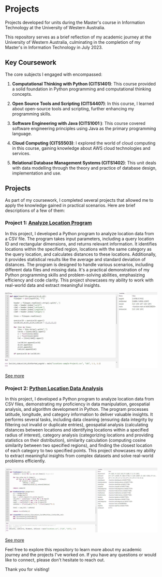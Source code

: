 # Projects

Projects developed for units during the Master's course in Information Technology at the University of Western Australia.

This repository serves as a brief reflection of my academic journey at the University of Western Australia, culminating in the completion of my Master's in Information Technology in July 2023.


## Key Coursework

The core subjects I engaged with encompassed:

1. **Computational Thinking with Python (CITS1401)**: This course provided a solid foundation in Python programming and computational thinking concepts.

2. **Open Source Tools and Scripting (CITS4407)**: In this course, I learned about open-source tools and scripting, further enhancing my programming skills.

3. **Software Engineering with Java (CITS1001 )**: This course covered software engineering principles using Java as the primary programming language.

4. **Cloud Computing (CITS5503)**: I explored the world of cloud computing in this course, gaining knowledge about AWS cloud technologies and services.

5. **Relational Database Management Systems (CITS1402)**: This unit deals with data modelling through the theory and practice of database design, implementation and use.


## Projects

As part of my coursework, I completed several projects that allowed me to apply the knowledge gained in practical scenarios. Here are brief descriptions of a few of them:

### Project 1: [Analyze Location Program](Project-1/)

In this project, I developed a Python program to analyze location data from a CSV file. The program takes input parameters, including a query location ID and rectangular dimensions, and returns relevant information. It identifies locations within the specified region, locations with the same category as the query location, and calculates distances to these locations. Additionally, it provides statistical results like the average and standard deviation of distances. The program is designed to handle various scenarios, including different data files and missing data. It's a practical demonstration of my Python programming skills and problem-solving abilities, emphasizing efficiency and code clarity. This project showcases my ability to work with real-world data and extract meaningful insights.

![Project 1](Project-1/example.jpg)

[See more](Project-1/)

### Project 2: [Python Location Data Analysis](Project-2/)

In this project, I developed a Python program to analyze location data from CSV files, demonstrating my proficiency in data manipulation, geospatial analysis, and algorithm development in Python. The program processes latitude, longitude, and category information to deliver valuable insights. It performs several tasks, including data cleaning (ensuring data integrity by filtering out invalid or duplicate entries), geospatial analysis (calculating distances between locations and identifying locations within a specified radius of interest), category analysis (categorizing locations and providing statistics on their distribution), similarity calculation (computing cosine similarity between two specified regions), and finding the closest location of each category to two specified points. This project showcases my ability to extract meaningful insights from complex datasets and solve real-world problems efficiently.

![Project 2](Project-2/example.jpg)

[See more](Project-2/)

Feel free to explore this repository to learn more about my academic journey and the projects I've worked on. If you have any questions or would like to connect, please don't hesitate to reach out.

Thank you for visiting!
